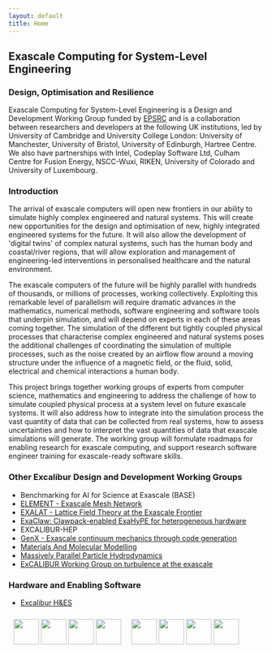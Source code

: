 ```yaml
---
layout: default
title: Home
---
```


## Exascale Computing for System-Level Engineering
### Design, Optimisation and Resilience

Exascale Computing for System-Level Engineering is a Design and
Development Working Group funded by [EPSRC](https://epsrc.ukri.org)
and is a collaboration between researchers and developers at the
following UK institutions, led by University of Cambridge and
University College London: University of
Manchester, University of Bristol, University of Edinburgh, Hartree
Centre. We also have partnerships with Intel, Codeplay Software Ltd,
Culham Centre for Fusion Energy, NSCC-Wuxi, RIKEN, University of
Colorado and University of Luxembourg.

### Introduction

The arrival of exascale computers will open new frontiers in our
ability to simulate highly complex engineered and natural
systems. This will create new opportunities for the design and
optimisation of new, highly integrated engineered systems for the
future. It will also allow the development of 'digital twins' of
complex natural systems, such has the human body and coastal/river
regions, that will allow exploration and management of engineering-led
interventions in personalised healthcare and the natural environment.

The exascale computers of the future will be highly parallel with
hundreds of thousands, or millions of processes, working
collectively. Exploiting this remarkable level of parallelism will
require dramatic advances in the mathematics, numerical methods,
software engineering and software tools that underpin simulation, and
will depend on experts in each of these areas coming together. The
simulation of the different but tightly coupled physical processes
that characterise complex engineered and natural systems poses the
additional challenges of coordinating the simulation of multiple
processes, such as the noise created by an airflow flow around a
moving structure under the influence of a magnetic field, or the
fluid, solid, electrical and chemical interactions a human body.

This project brings together working groups of experts from computer
science, mathematics and engineering to address the challenge of how
to simulate coupled physical process at a system level on future
exascale systems. It will also address how to integrate into the
simulation process the vast quantity of data that can be collected
from real systems, how to assess uncertainties and how to interpret
the vast quantities of data that exascale simulations will
generate. The working group will formulate roadmaps for enabling
research for exascale computing, and support research software
engineer training for exascale-ready software skills.

### Other Excalibur Design and Development Working Groups

* Benchmarking for AI for Science at Exascale (BASE)
* [ELEMENT - Exascale Mesh Network](https://epcced.github.io/ELEMENT)
* [EXALAT - Lattice Field Theory at the Exascale Frontier](https://www.exalat.org/)
* [ExaClaw: Clawpack-enabled ExaHyPE for heterogeneous hardware](http://www.peano-framework.org/index.php/projects/exaclaw-clawpack-enabled-exahype-for-heterogeneous-hardware)
* EXCALIBUR-HEP
* [GenX - Exascale continuum mechanics through code generation](https://excalibur-genx.github.io)
* [Materials And Molecular Modelling](https://mmmhub.ac.uk/excalibur-ddwg)
* [Massively Parallel Particle Hydrodynamics](https://www.dur.ac.uk/icc/cosma/excalibur/mpphea/)
* [ExCALIBUR Working Group on turbulence at the exascale](https://www.ukturbulence.co.uk/excalibur-podcast.html)

### Hardware and Enabling Software

* [Excalibur H&ES](https://excalibur.ac.uk)


<div>
<div style="float: left; padding: 10px ">
<img height=50 src="../public/University_College_London_logo.png">
<img height=50 src="../public/Manchester_white_background.png">
<img height=50 src="../public/Edinburgh.png">
<img height=50 src="../public/EPSRC+logo.png">
</div>
<div style="float: left; padding: 10px">
<img height=50 src="../public/cambridge.jpg">
<img height=50 src="../public/University_of_Bristol_logo.png">
<img height=50 src="../public/Turing logo_0.webp">
<img height=50 src="../public/STFC+logo.png">
</div>
</div>